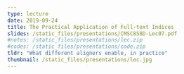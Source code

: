 ```yaml
---
type: lecture
date: 2019-09-24
title: The Practical Application of Full-text Indices
slides: /static_files/presentations/CMSC858D-Lec07.pdf
#notes: /static_files/presentations/lec.zip
#codes: /static_files/presentations/code.zip
tldr: "What different aligners enable, in practice"
thumbnail: /static_files/presentations/lec.jpg
---
```

